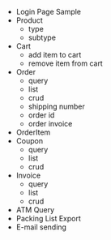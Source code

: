 

* Login Page Sample
* Product
    * type
    * subtype
* Cart
    * add item to cart
    * remove item from cart
* Order
    * query
    * list 
    * crud
    * shipping number
    * order id
    * order invoice
* OrderItem
* Coupon
    * query
    * list
    * crud
* Invoice
    * query
    * list
    * crud
* ATM Query
* Packing List Export
* E-mail sending

